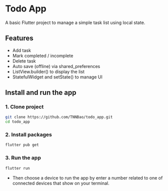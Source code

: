 # Todo App

A basic Flutter project to manage a simple task list using local state.

## Features

- Add task
- Mark completed / incomplete
- Delete task
- Auto save (offline) via shared_preferences
- ListView.builder() to display the list
- StatefulWidget and setState() to manage UI

## Install and run the app

### 1. Clone project

```bash
git clone https://github.com/TNNBao/todo_app.git
cd todo_app
```

### 2. Install packages

```bash
flutter pub get
```

### 3. Run the app

```bash
flutter run
```

- Then choose a device to run the app by enter a number related to one of connected devices that show on your terminal.
